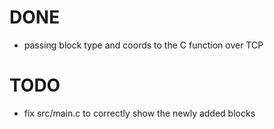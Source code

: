 # DONE
- passing block type and coords to the C function over TCP 
# TODO
- fix src/main.c to correctly show the newly added blocks
